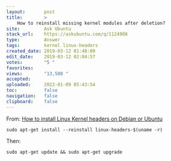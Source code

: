 ```yaml
---
layout:       post
title:        >
    How to reinstall missing kernel modules after deletion?
site:         Ask Ubuntu
stack_url:    https://askubuntu.com/q/1124908
type:         Answer
tags:         kernel linux-headers
created_date: 2019-03-12 01:48:09
edit_date:    2019-03-12 02:04:57
votes:        "5 "
favorites:    
views:        "13,580 "
accepted:     
uploaded:     2022-01-09 05:43:54
toc:          false
navigation:   false
clipboard:    false
---
```


From: [How to install Linux Kernel headers on Debian or Ubuntu][1]

``` 
sudo apt-get install --reinstall linux-headers-$(uname -r)

```

Then:

``` 
sudo apt-get update && sudo apt-get upgrade

```

  [1]: https://www.garron.me/en/go2linux/how-install-linux-kernel-headers-debian-or-ubuntu.html
